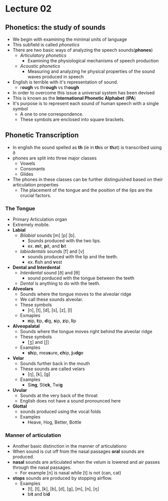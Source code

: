 # Lecture 02

## Phonetics: the study of sounds
* We begin with examining the minimal units of language
* This subfield is called *phonetics*
* There are two basic ways of analyzing the speech sounds(**phones**)
	* *Articulatory phonetics*
		* Examining the physiological mechanisms of speech production
	* *Acoustic phonetics*
		* Measuring and analyzing he physical properties of the sound waves
		  produced in speech
* English is terrible with it's representation of sound.
	* r<b>ough</b> vs thr<b>ough</b> vs th<b>ough</b>
* In order to overcome this issue a universal system has been devised
* This is known as the **International Phonetic Alphabet** (**IPA**)
* It's purpose is to represent each sound of human speech with a single symbol
	* A one to one correspondence.
	* These symbols are enclosed into square brackets.

## Phonetic Transcription
* In english the sound spelled as <b>th</b> (ie in <b>th</b>is or <b>th</b>at)
  is transcribed using &#240; 
* phones are split into three major classes
	* Vowels
	* Consonants
	* Glides
* The phones in these classes can be further distinguished based on their
  articulation properties
	* The placement of the tongue and the position of the lips are the crucial
	  factors.

### The Tongue
* Primary Articulation organ
* Extremely mobile.
* **Labial**
	* *Bilabial* sounds [m] [p] [b].
		* Sounds produced with the two lips.
		* ex. <b>m</b>it, <b>p</b>it, and <b>b</b>it
	* *labiodentals* sounds [f] and [v]
		* sounds produced with the lip and the teeth.
		* ex. <b>f</b>ish and <b>v</b>est
* **Dental and Interdental**
	* *Interdental* sound [&#240;] and [&#952;]
		* sound porduced with the tongue between the teeth
	* *Dental* is anything to do with the teeth.
* **Alveolars**
	* Sounds where the tongue moves to the alveolar ridge
	* We call these sounds alveolar.
	* These symbols
		* [n], [t], [d], [s], [z], [l]
	* Exmaples
		* <b>n</b>ip, <b>t</b>ip, <b>d</b>ig, <b>s</b>ip, <b>z</b>ip, <b>l</b>ip
* **Alveopalatal**
	* Sounds where the tongue moves right behind the alveolar ridge
	* These symbols
		* [&#658;] and [&#643;]
	* Examples
		* <b>sh</b>ip, mea<b>s</b>ure, <b>ch</b>ip, <b>j</b>u<b>dg</b>e
* **Velar**
	* Sounds further back in the mouth
	* These sounds are called velars 
		* [&#331;], [k], [g]
	* Examples
		* Si<b>ng</b>, Sti<b>ck</b>, Twi<b>g</b>
* **Uvular**
	* Sounds at the very back of the throat
	* English does not have a sound pronounced here
* **Glottal**
	* sounds produced using the vocal folds
	* Examples
		* Heave, Hog, Better, Bottle

### Manner of articulation
* Another basic distinction in the manner of articulationo
* When sound is cut off from the nasal passages **oral** sounds are produced.
* **nasal** sounds are articulated when the velum is lowered and air passes
  through the nasal passages.
	* For example [n] is nasal while [t] is not (can, cat)
* **stops** sounds are produced by stopping airflow.
	* Examples
		* [t], [t], [k], [b], [d], [g], [m], [n], [&#331;]
		* bi<b>t</b> and bi<b>d</b>
